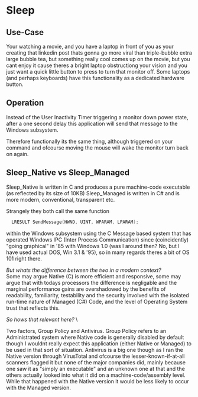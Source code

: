 # Sleep

## Use-Case

Your watching a movie, and you have a laptop in front of you as your creating that linkedin post thats gonna go more viral than 
triple-bubble extra large 
bubble tea, but something really cool comes up on the movie, but you cant enjoy it cause theres a bright laptop obstructiong 
your vision and you just want a quick little button to press to turn that monitor off. Some laptops (and perhaps keyboards) have this functionality as a dedicated hardware button.

## Operation

Instead of the User Inactivity Timer triggering a monitor down power state, after a one second delay this application will 
send that message to the Windows 
subsystem.

Therefore functionally its the same thing, although triggered on your command and ofcourse moving the mouse will wake the monitor 
turn back on again.

## Sleep_Native vs Sleep_Managed
Sleep_Native is written in C and produces a pure machine-code executable (as reflected by its size of 10KB) Sleep_Managed is written 
in C# and is more modern, conventional, transparent etc. 

Strangely they both call the same function 
```C
  LRESULT SendMessage(HWND, UINT, WPARAM, LPARAM);
```
within the Windows subsystem 
using the C Message based system that has operated Windows IPC (Inter Process Communication) since (coincidently) 
"going graphical" in '85 with Windows 1.0 (was I around then? No, but I have used actual DOS, Win 3.1 & '95), so in many regards theres a bit of OS 101 right there.

<i>But whats the difference between the two in a modern context?</i> \
Some may argue Native (C) is more efficient and responsive, some may argue that with todays processors the difference is negligable and 
the marginal performance gains are overshadowed by the benefits of readability, familiarity, testability and the security involved with the 
isolated run-time nature of Managed (C#) Code, and the level of Operating System trust that reflects this.

<i>So hows that relevant here?</i> \


Two factors, Group Policy and Antivirus. Group Policy refers to an Administrated system where Native code is generally disabled by 
default though I wouldnt really expect this application (either Native or Managed) to be used in that sort of situation. Antivirus is 
a big one though as I ran the Native version through VirusTotal and ofcourse the lesser-known-if-at-all scanners flagged 
it but none of the major companies did, mainly because one saw it as "simply an executable" and an unknown one at that and the others 
actually looked into what it did on a machine-code/assembly level. While that happened with the Native version it would be less likely to occur with the Managed version.










